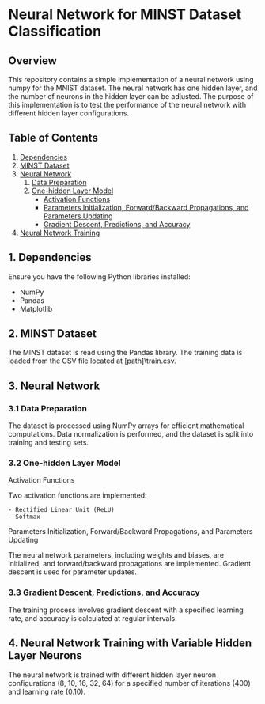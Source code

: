 # Neural Network for MINST Dataset Classification

## Overview

This repository contains a simple implementation of a neural network using numpy for the MNIST dataset. The neural network has one hidden layer, and the number of neurons in the hidden layer can be adjusted. The purpose of this implementation is to test the performance of the neural network with different hidden layer configurations.

## Table of Contents

1. [Dependencies](#dependencies)
2. [MINST Dataset](#minst-dataset)
3. [Neural Network](#neural-network)
    1. [Data Preparation](#data-preparation)
    2. [One-hidden Layer Model](#one-hidden-layer-model)
        - [Activation Functions](#activation-functions)
        - [Parameters Initialization, Forward/Backward Propagations, and Parameters Updating](#parameters-initiation-forwardbackward-propagations-and-parameters-updating)
        - [Gradient Descent, Predictions, and Accuracy](#gradient-descent-predictions-and-accuracy)
4. [Neural Network Training](#neural-network-training-with-variable-hidden-layer-neurons)

## 1. Dependencies

Ensure you have the following Python libraries installed:

- NumPy
- Pandas
- Matplotlib

## 2. MINST Dataset

The MINST dataset is read using the Pandas library. The training data is loaded from the CSV file located at [path]\train.csv.

## 3. Neural Network
### 3.1 Data Preparation

The dataset is processed using NumPy arrays for efficient mathematical computations. Data normalization is performed, and the dataset is split into training and testing sets.

### 3.2 One-hidden Layer Model

Activation Functions

Two activation functions are implemented:

    - Rectified Linear Unit (ReLU)
    - Softmax

Parameters Initialization, Forward/Backward Propagations, and Parameters Updating

The neural network parameters, including weights and biases, are initialized, and forward/backward propagations are implemented. Gradient descent is used for parameter updates.

### 3.3 Gradient Descent, Predictions, and Accuracy

The training process involves gradient descent with a specified learning rate, and accuracy is calculated at regular intervals.

## 4. Neural Network Training with Variable Hidden Layer Neurons

The neural network is trained with different hidden layer neuron configurations (8, 10, 16, 32, 64) for a specified number of iterations (400) and learning rate (0.10).

